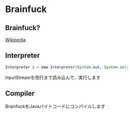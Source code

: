 # Brainfuck

## Brainfuck?
[Wikipedia](https://ja.wikipedia.org/wiki/Brainfuck)

## Interpreter

```java
Interpreter i = new Interpreter(System.out, System.in);
```

InputStreamを改行まで読み込んで、実行します

## Compiler

BrainfuckをJavaバイトコードにコンパイルします
